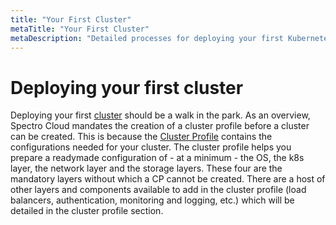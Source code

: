 ```yaml
---
title: "Your First Cluster"
metaTitle: "Your First Cluster"
metaDescription: "Detailed processes for deploying your first Kubernetes cluster on any CSP through Spectro Cloud"
---
```


# Deploying your first cluster

Deploying your first [cluster](https://kubernetes.io/docs/setup/best-practices/cluster-large/#setup) should be a walk in the park. As an overview, Spectro Cloud mandates the creation of a cluster profile before a cluster can be created. This is because the [Cluster Profile](/cluster-profiles/task-define-profile) contains the configurations needed for your cluster. The cluster profile helps you prepare a readymade configuration of - at a minimum - the OS, the k8s layer, the network layer and the storage layers. These four are the mandatory layers without which a CP cannot be created. There are a host of other layers and components available to add in the cluster profile (load balancers, authentication, monitoring and logging, etc.) which will be detailed in the cluster profile section.
